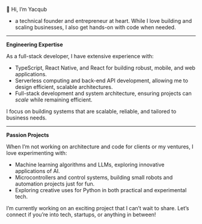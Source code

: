 👋 Hi, I’m Yacqub 
- a technical founder and entrepreneur at heart. While I love building and scaling businesses, I also get hands-on with code when needed.

___
**Engineering Expertise**

As a full-stack developer, I have extensive experience with:
* TypeScript, React Native, and React for building robust, mobile, and web applications.
* Serverless computing and back-end API development, allowing me to design efficient, scalable architectures.
* Full-stack development and system architecture, ensuring projects can *scale* while remaining efficient.

I focus on building systems that are scalable, reliable, and tailored to business needs.
___
**Passion Projects**

When I’m not working on architecture and code for clients or my ventures, I love experimenting with:
* Machine learning algorithms and LLMs, exploring innovative applications of AI.
* Microcontrollers and control systems, building small robots and automation projects just for fun.
* Exploring creative uses for Python in both practical and experimental tech.

I’m currently working on an exciting project that I can’t wait to share. Let’s connect if you’re into tech, startups, or anything in between!
